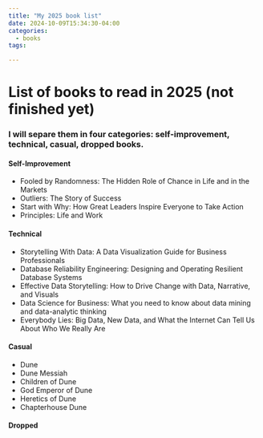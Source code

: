 ```yaml
---
title: "My 2025 book list"
date: 2024-10-09T15:34:30-04:00
categories: 
  - books
tags:

---
```

# List of books to read in 2025 (not finished yet)

### I will separe them in four categories: self-improvement, technical, casual, dropped books.

#### Self-Improvement

- Fooled by Randomness: The Hidden Role of Chance in Life and in the Markets
- Outliers: The Story of Success
- Start with Why: How Great Leaders Inspire Everyone to Take Action
- Principles: Life and Work

#### Technical

- Storytelling With Data: A Data Visualization Guide for Business Professionals
- Database Reliability Engineering: Designing and Operating Resilient Database Systems
- Effective Data Storytelling: How to Drive Change with Data, Narrative, and Visuals
- Data Science for Business: What you need to know about data mining and data-analytic thinking
- Everybody Lies: Big Data, New Data, and What the Internet Can Tell Us About Who We Really Are

#### Casual

- Dune
- Dune Messiah
- Children of Dune
- God Emperor of Dune
- Heretics of Dune
- Chapterhouse Dune 

#### Dropped

